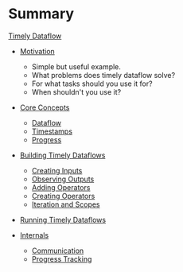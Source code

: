 # Summary

[Timely Dataflow](./introduction.md)

- [Motivation](./chapter_0.md)
    - Simple but useful example.
    - What problems does timely dataflow solve?
    - For what tasks should you use it for?
    - When shouldn't you use it?

- [Core Concepts](./chapter_1.md)
    - [Dataflow](./chapter_1_1.md)
    - [Timestamps](./chapter_1_2.md)    
    - [Progress](./chapter_1_3.md)

- [Building Timely Dataflows](./chapter_2.md)
    - [Creating Inputs](./chapter_2_1.md)
    - [Observing Outputs](./chapter_2_2.md)
    - [Adding Operators](./chapter_2_3.md)
    - [Creating Operators](./chapter_2_4.md)
    - [Iteration and Scopes](./chapter_2_5.md)

- [Running Timely Dataflows](./chapter_3.md)

- [Internals](./chapter_4.md)
    - [Communication](./chapter_4_1.md)
    - [Progress Tracking](./chapter_4_2.md)
